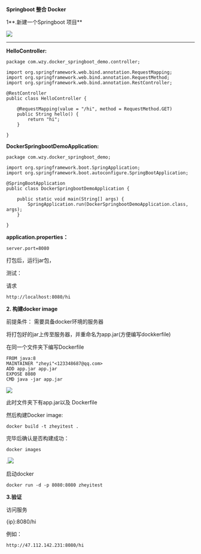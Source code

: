 **Springboot 整合 Docker**



1**.新建一个Springboot 项目**


![](../Images/1.png)

---

**HelloController:**

	package com.wzy.docker_springboot_demo.controller;
	
	import org.springframework.web.bind.annotation.RequestMapping;
	import org.springframework.web.bind.annotation.RequestMethod;
	import org.springframework.web.bind.annotation.RestController;
	
	@RestController
	public class HelloController {
	
	    @RequestMapping(value = "/hi", method = RequestMethod.GET)
	    public String hello() {
	        return "hi";
	    }
	
	}



**DockerSpringbootDemoApplication:**

	package com.wzy.docker_springboot_demo;
	
	import org.springframework.boot.SpringApplication;
	import org.springframework.boot.autoconfigure.SpringBootApplication;
	
	@SpringBootApplication
	public class DockerSpringbootDemoApplication {
	
	    public static void main(String[] args) {
	        SpringApplication.run(DockerSpringbootDemoApplication.class, args);
	    }
	
	}


**application.properties：**
    
    server.port=8080



打包后，运行jar包，

测试：

请求

    http://localhost:8080/hi



**2. 构建docker image**

前提条件： 需要具备docker环境的服务器


将打包好的jar上传至服务器，并重命名为app.jar(方便编写dockkerfile)

在同一个文件夹下编写Dockerfile
	
	FROM java:8
	MAINTAINER "zheyi"<123348687@qq.com>
	ADD app.jar app.jar
	EXPOSE 8080
	CMD java -jar app.jar




![](../Images/2.png)



此时文件夹下有app.jar以及 Dockerfile



然后构建Docker image:

    docker build -t zheyitest .



完毕后确认是否构建成功：

    docker images



.![](../Images/3.png)


启动docker

    docker run -d -p 8080:8080 zheyitest


**3.验证**

访问服务

{ip}:8080/hi

例如：

    http://47.112.142.231:8080/hi





